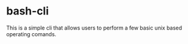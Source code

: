 # bash-cli
This is a simple cli that allows users to perform a few basic unix based operating comands.
